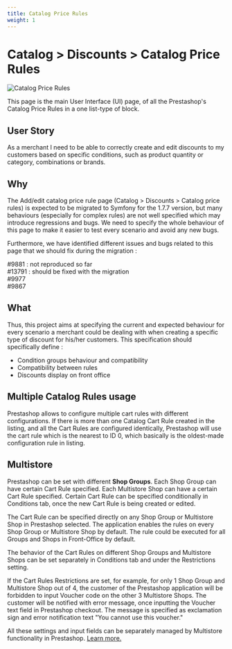 ```yaml
---
title: Catalog Price Rules
weight: 1
---
```


# Catalog > Discounts > Catalog Price Rules

![Catalog Price Rules](static/img/view-catalog-price-rules.png)

This page is the main User Interface (UI) page, of all the Prestashop's Catalog Price Rules in a one list-type of block. 

## User Story
As a merchant I need to be able to correctly create and edit discounts to my customers based on specific conditions, such as product quantity or category, combinations or brands.

## Why
The Add/edit catalog price rule page (Catalog > Discounts > Catalog price rules) is expected to be migrated to Symfony for the 1.7.7 version, but many behaviours (especially for complex rules) are not well specified which may introduce regressions and bugs. We need to specify the whole behaviour of this page to make it easier to test every scenario and avoid any new bugs.

Furthermore, we have identified different issues and bugs related to this page that we should fix during the migration :

#9881 : not reproduced so far<br>
#13791 : should be fixed with the migration<br>
#9977<br>
#9867<br>

## What

Thus, this project aims at specifying the current and expected behaviour for every scenario a merchant could be dealing with when creating a specific type of discount for his/her customers. This specification should specifically define : 
- Condition groups behaviour and compatibility 
- Compatibility between rules 
- Discounts display on front office

## Multiple Catalog Rules usage

Prestashop allows to configure multiple cart rules with different configurations. If there is more than one Catalog Cart Rule created in the listing, and all the Cart Rules are configured identically, Prestashop will use the cart rule which is the nearest to ID 0, which basically is the oldest-made configuration rule in listing.

## Multistore 
Prestashop can be set with different **Shop Groups**. Each Shop Group can have certain Cart Rule specified. Each Multistore Shop can have a certain Cart Rule specified. Certain Cart Rule can be specified conditionally in Conditions tab, once the new Cart Rule is being created or edited.

The Cart Rule can be specified directly on any Shop Group or Multistore Shop in Prestashop selected. The application enables the rules on every Shop Group or Multistore Shop by default. The rule could be executed for all Groups and Shops in Front-Office by default. 
 
The behavior of the Cart Rules on different Shop Groups and Multistore Shops can be set separately in Conditions tab and under the Restrictions setting.

If the Cart Rules Restrictions are set, for example, for only 1 Shop Group and Multistore Shop out of 4, the customer of the Prestashop application will be forbidden to input Voucher code on the other 3 Multistore Shops. The customer will be notified with error message, once inputting the Voucher text field in Prestashop checkout. The message is specified as exclamation sign and error notification text "You cannot use this voucher."

All these settings and input fields can be separately managed by Multistore functionality in Prestashop. [Learn more.](https://github.com/PrestaShop/prestashop-specs/blob/master/content/1.7/back-office/shop-parameters/general/maintenance.md#multistore-behavior)
